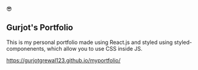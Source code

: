 😎
## Gurjot's Portfolio

This is my personal portfolio made using React.js and styled using styled-componenents, which allow you to use CSS inside JS.

https://gurjotgrewal123.github.io/myportfolio/
